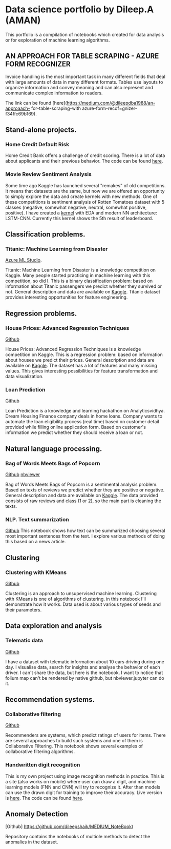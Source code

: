 # Data science portfolio by Dileep.A (AMAN)

This portfolio is a compilation of notebooks which created for data analysis or for exploration of machine learning algorithms. 

## AN APPROACH FOR TABLE SCRAPING - AZURE FORM RECOGNIZER

Invoice handling is the most important task in many different fields that deal with large amounts of data in many different formats. Tables use layouts to organize information and convey meaning and can also represent and communicate complex information to readers.

The link can be found [here](https://medium.com/@dileepdba1988/an-approaach- for-table-scraping-with azure-form-recof=gnizer-f34ffc69b169).

## Stand-alone projects.

### Home Credit Default Risk

Home Credit Bank offers a challenge of credit scoring. There is a lot of data about applicants and their previous behavior. The code can be found [here](https://github.com/dileepshaik/Bank-CST-Data).

### Movie Review Sentiment Analysis

Some time ago Kaggle has launched several "remakes" of old competitions. It means that datasets are the same, but now we are offered an opportunity to simply explore the data and create kernels with new methods. One of these competitions is sentiment analysis of Rotten Tomatoes dataset with 5 classes (negative, somewhat negative, neutral, somewhat positive, positive). I have created a [kernel](https://www.kaggle.com/artgor/movie-review-sentiment-analysis-eda-and-models/notebook) with EDA and modern NN architecture: LSTM-CNN. Currently this kernel shows the 5th result of leaderboard.

## Classification problems.

### Titanic: Machine Learning from Disaster

[Azure ML Studio](https://gallery.azure.ai/Home/Author?authorId=B34E16909B14D3F008F1BA7ECA1B12F9E8F01F764DAA7F48955BDC6392FE8FC1).

Titanic: Machine Learning from Disaster is a knowledge competition on Kaggle. Many people started practicing in machine learning with this competition, so did I. This is a binary classification problem: based on information about Titanic passengers we predict whether they survived or not. General description and data are available on [Kaggle](https://www.kaggle.com/c/titanic).
Titanic dataset provides interesting opportunities for feature engineering.

## Regression problems.

### House Prices: Advanced Regression Techniques

[Github](https://github.com/AI-Ain.github.io/master/Notebooks/House_Prices.ipynb) 

House Prices: Advanced Regression Techniques is a knowledge competition on Kaggle. This is a regression problem: based on information about houses we predict their prices. General description and data are available on [Kaggle](https://www.kaggle.com/c/house-prices-advanced-regression-techniques).
The dataset has a lot of features and many missing values. This gives interesting possibilities for feature transformation and data visualization.

### Loan Prediction

[Github](https://github.com/AI-Ain.github.io/master/Notebooks/Loan_Prediction.ipynb) 

Loan Prediction is a knowledge and learning hackathon on Analyticsvidhya. Dream Housing Finance company deals in home loans. Company wants to automate the loan eligibility process (real time) based on customer detail provided while filling online application form. Based on customer's information we predict whether they should receive a loan or not. 

## Natural language processing.

### Bag of Words Meets Bags of Popcorn

[Github](https://github.com/Erlemar/Erlemar.github.io/blob/master/Notebooks/Bag_of_Words.ipynb) [nbviewer](http://nbviewer.jupyter.org/github/Erlemar/Erlemar.github.io/blob/master/Notebooks/Bag_of_Words.ipynb)

Bag of Words Meets Bags of Popcorn is a sentimental analysis problem. Based on texts of reviews we predict whether they are positive or negative. General description and data are available on [Kaggle](https://www.kaggle.com/c/word2vec-nlp-tutorial).
The data provided consists of raw reviews and class (1 or 2), so the main part is cleaning the texts.

### NLP. Text summarization

[Github](https://github.com/AI-Ain.github.io/master/Notebooks/Summarize.ipynb) 
This notebook shows how text can be summarized choosing several most important sentences from the text. I explore various methods of doing this based on a news article.

## Clustering

### Clustering with KMeans

[Github](https://github.com/AI-Ain.github.io/master/Notebooks/Clustering_with_K-Means.ipynb) 

Clustering is an approach to unsupervised machine learning. Clustering with KMeans is one of algorithms of clustering. in this notebook I'll demonstrate how it works. Data used is about various types of seeds and their parameters. 


## Data exploration and analysis

### Telematic data

[Github](https://github.com/AI-Ain.github.io/master/Notebooks/Devices_analysis.ipynb)

I have a dataset with telematic information about 10 cars driving during one day. I visualise data, search for insights and analyse the behavior of each driver. I can't share the data, but here is the notebook. I want to notice that folium map can't be rendered by native github, but nbviewer.jupyter can do it.

## Recommendation systems.

### Collaborative filtering

[Github](https://github.com/AI-Ain.github.io/master/Notebooks/Collaborative_filtering.ipynb)

Recommenders are systems, which predict ratings of users for items. There are several approaches to build such systems and one of them is Collaborative Filtering. 
This notebook shows several examples of collaborative filtering algorithms.


### Handwritten digit recognition

This is my own project using image recognition methods in practice. This is a site (also works on mobile) where user can draw a digit, and machine learning models (FNN and CNN) will try to recognize it. After than models can use the drawn digit for training to improve their accuracy. Live version is [here](https://digits-draw-recognize.herokuapp.com/). The code can be found [here](https://github.com/Erlemar/digit-draw-recognize).


## Anomaly Detection

[Github] https://github.com/dileepshaik/MEDIUM_NoteBook)

Repository contains the notebooks of multiole methods to detect the anomalies in the dataset.

